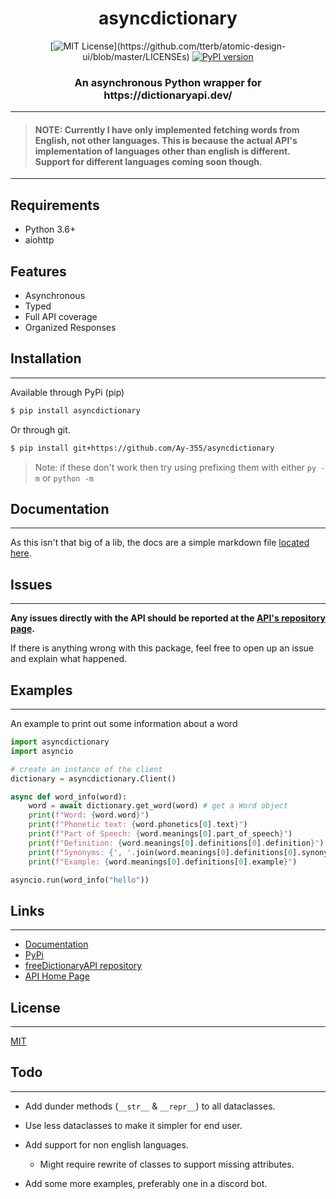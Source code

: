 
<div align="center">
<h1><b>asyncdictionary</b></h1>


[![MIT License](https://img.shields.io/apm/l/atomic-design-ui.svg?)](https://github.com/tterb/atomic-design-ui/blob/master/LICENSEs)
[![PyPI version](https://badge.fury.io/py/asyncdictionary.svg)](https://badge.fury.io/py/asyncdictionary)

<h3>An asynchronous Python wrapper for https://dictionaryapi.dev/</h3>

</div>

___

> #### **NOTE: Currently I have only implemented fetching words from English, not other languages. This is because the actual API's implementation of languages other than english is different. Support for different languages coming soon though.**


___
## Requirements
- Python 3.6+
- aiohttp

## Features
- Asynchronous
- Typed
- Full API coverage
- Organized Responses

## Installation
___
Available through PyPi (pip)

```bash
$ pip install asyncdictionary
```

Or through git.
```bash
$ pip install git+https://github.com/Ay-355/asyncdictionary
```
> Note: if these don't work then try using prefixing them with either `py -m` or `python -m` 

## Documentation
___

As this isn't that big of a lib, the docs are a simple markdown file [located here](Documentation.md).

## Issues
___
**Any issues directly with the API should be reported at the [API's repository page](https://github.com/meetDeveloper/freeDictionaryAPI/issues).**

If there is anything wrong with this package, feel free to open up an issue and explain what happened.

## Examples
___

An example to print out some information about a word
```py
import asyncdictionary
import asyncio

# create an instance of the client
dictionary = asyncdictionary.Client()

async def word_info(word):
    word = await dictionary.get_word(word) # get a Word object
    print(f"Word: {word.word}")
    print(f"Phonetic text: {word.phonetics[0].text}")
    print(f"Part of Speech: {word.meanings[0].part_of_speech}")
    print(f"Definition: {word.meanings[0].definitions[0].definition}")
    print(f"Synonyms: {', '.join(word.meanings[0].definitions[0].synonyms)}")
    print(f"Example: {word.meanings[0].definitions[0].example}")

asyncio.run(word_info("hello"))
```

## Links
___
 - [Documentation](Documentation.md)
 - [PyPi](https://pypi.org/project/asyncdictionary/)
 - [freeDictionaryAPI repository](https://github.com/meetDeveloper/freeDictionaryAPI)
 - [API Home Page](https://dictionaryapi.dev/)


## License
___

[MIT](https://choosealicense.com/licenses/mit/)


## Todo
___
- Add dunder methods (`__str__` & `__repr__`) to all dataclasses.
- Use less dataclasses to make it simpler for end user.

- Add support for non english languages.
    - Might require rewrite of classes to support missing attributes.

- Add some more examples, preferably one in a discord bot.
